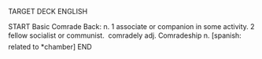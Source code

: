 TARGET DECK
ENGLISH

START
Basic
Comrade
Back: n. 1 associate or companion in some activity. 2 fellow socialist or communist.  comradely adj. Comradeship n. [spanish: related to *chamber]
END
